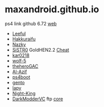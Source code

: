 # maxandroid.github.io
ps4 link github 6.72 [web](https://maxandroid.github.io/linux/)
* [Leeful](https://github.com/Leeful)
* [Hakkuraifu](https://github.com/Hakkuraifu/PS4xploit)
* [Nazky](https://github.com/Nazky/PS4Linux-Payloads/releases/)
* [SiSTR0](https://github.com/GoldHEN/GoldHEN) GoldHEN2.2 [Cheat](https://github.com/GoldHEN/GoldHEN_Cheat_Repository)
* [kar0218](https://github.com/kar0218)
* [wolf-5](https://github.com/wolf-5)
* [theheroGAC](https://github.com/theheroGAC/ps4jb)
* [Al-Azif](https://github.com/Al-Azif)
* [ps4boot](https://github.com/ps4boot)
* [gento](https://github.com/ps4gentoo)
* [lapy](https://lapygames.wordpress.com/apps/)
* [Night-King](https://github.com/Night-King-Host)
* [DarkModderVC](https://github.com/DarkModderVC/PS4JB) ftp [core](http://ps4gentoo.unaux.com/)
